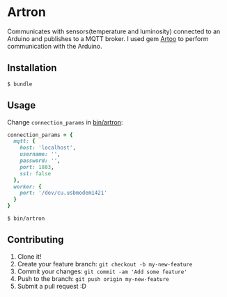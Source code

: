 # Artron

Communicates with sensors(temperature and luminosity) connected to an Arduino and publishes to a MQTT broker. I used gem [Artoo](https://github.com/hybridgroup/artoo) to perform communication with the Arduino.

## Installation

```console
$ bundle
```

## Usage

Change `connection_params` in [bin/artron](https://github.com/sergioaugrod/artron/blob/master/bin/artron):

```ruby
connection_params = {
  mqtt: {
    host: 'localhost',
    username: '',
    password: '',
    port: 1883,
    ssl: false
  },
  worker: {
    port: '/dev/cu.usbmodem1421'
  }
}
```

```console
$ bin/artron
```

## Contributing

1. Clone it!
2. Create your feature branch: `git checkout -b my-new-feature`
3. Commit your changes: `git commit -am 'Add some feature'`
4. Push to the branch: `git push origin my-new-feature`
5. Submit a pull request :D
